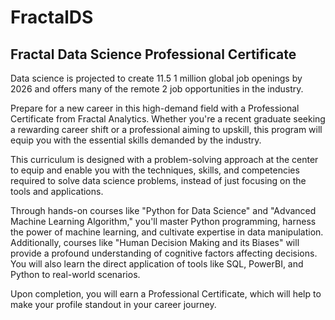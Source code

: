# FractalDS
## Fractal Data Science Professional Certificate

Data science is projected to create 11.5 1 million global job openings by 2026 and offers many of the remote 2 job opportunities in the industry.

Prepare for a new career in this high-demand field with a Professional Certificate from Fractal Analytics. Whether you're a recent graduate seeking a rewarding career shift or a professional aiming to upskill, this program will equip you with the essential skills demanded by the industry.

This curriculum is designed with a problem-solving approach at the center to equip and enable you with the techniques, skills, and competencies required to solve data science problems, instead of just focusing on the tools and applications.

Through hands-on courses like "Python for Data Science" and "Advanced Machine Learning Algorithm," you'll master Python programming, harness the power of machine learning, and cultivate expertise in data manipulation. Additionally, courses like "Human Decision Making and its Biases" will provide a profound understanding of cognitive factors affecting decisions. You will also learn the direct application of tools like SQL, PowerBI, and Python to real-world scenarios.

Upon completion, you will earn a Professional Certificate, which will help to make your profile standout in your career journey.

